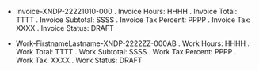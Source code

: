 * Invoice-XNDP-22221010-000
  . Invoice Hours: HHHH
  . Invoice Total: TTTT
  . Invoice Subtotal: SSSS
  . Invoice Tax Percent: PPPP
  . Invoice Tax: XXXX
  . Invoice Status: DRAFT

* Work-FirstnameLastname-XNDP-2222ZZ-000AB
  . Work Hours: HHHH
  . Work Total: TTTT
  . Work Subtotal: SSSS
  . Work Tax Percent: PPPP
  . Work Tax: XXXX
  . Work Status: DRAFT
